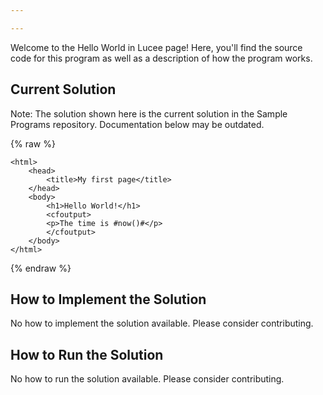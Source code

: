 ```yaml
---

---
```


Welcome to the Hello World in Lucee page! Here, you'll find the source code for this program as well as a description of how the program works.

## Current Solution

Note: The solution shown here is the current solution in the Sample Programs repository. Documentation below may be outdated.

{% raw %}

```Lucee
<html>
	<head>
		<title>My first page</title>
	</head>
	<body>
		<h1>Hello World!</h1>
		<cfoutput>
		<p>The time is #now()#</p>
		</cfoutput>
	</body>
</html>

```

{% endraw %}

## How to Implement the Solution

No how to implement the solution available. Please consider contributing.

## How to Run the Solution

No how to run the solution available. Please consider contributing.